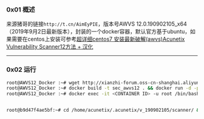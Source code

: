 ### 0x01 概述

来源猪哥的链接`http://t.cn/AimEyPIE`，版本号AWVS 12.0.190902105_x64（2019年9月2日最新版本），封装的一个docker容器，默认官方基于ubuntu，如果需要在centos上安装可参考[超详细centos7 安装最新破解(awvs)Acunetix Vulnerability Scanner12方法 + 汉化](https://woj.app/5397.html)


---


### 0x02 运行

```bash
root@AWVS12_Docker :~# wget http://xianzhi-forum.oss-cn-shanghai.aliyuncs.com/upload/hack/acunetix_12.0.190902105.zip && unzip acunetix_12.0.190902105.zip && mv acunetix_12.0.190902105/linux/acunetix_12.0.190902105_x64.sh ./
root@AWVS12_Docker :~# docker build -t sec_awvs12 . && docker run -d -p 3443:3443 sec_awvs12
root@AWVS12_Docker :~# docker exec -it <CONTAINER ID> -u root /bin/bash


root@b9d47f4ae5bf:~# cd /home/acunetix/.acunetix/v_190902105/scanner/ && ./patch
```

